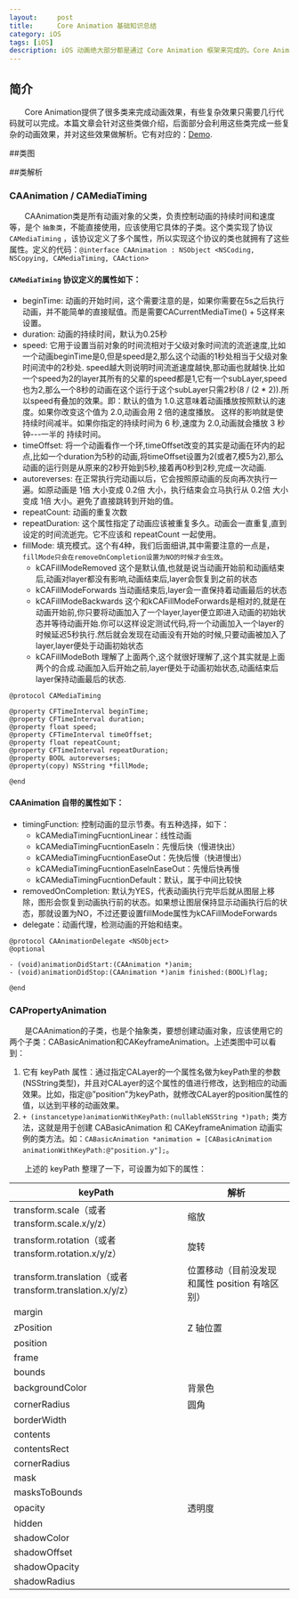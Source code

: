 ```yaml
---
layout:     post
title:      Core Animation 基础知识总结 
category: iOS
tags: [iOS]
description: iOS 动画绝大部分都是通过 Core Animation 框架来完成的。Core Animation 会将大部分的实际绘图任务交给图形硬件来处理，图形硬件会加速图形渲染的速度。所以使用 Core Animation 制作的动画都拥有更高的帧率，而且显示效果更加平滑，当然它不会加重 CPU 的负担而影响程序的运行速度。
---
```


## 简介
&nbsp;&nbsp;&nbsp;&nbsp;&nbsp;&nbsp;&nbsp;Core Animation提供了很多类来完成动画效果，有些复杂效果只需要几行代码就可以完成。本篇文章会针对这些类做介绍，后面部分会利用这些类完成一些复杂的动画效果，并对这些效果做解析。它有对应的：[Demo](https://github.com/benlinhuo/AnimationSet).

##类图

##类解析

### CAAnimation / CAMediaTiming

&nbsp;&nbsp;&nbsp;&nbsp;&nbsp;&nbsp;&nbsp;CAAnimation类是所有动画对象的父类，负责控制动画的持续时间和速度等，是个 `抽象类`，不能直接使用，应该使用它具体的子类。这个类实现了协议 `CAMediaTiming` ，该协议定义了多个属性，所以实现这个协议的类也就拥有了这些属性。定义的代码：`@interface CAAnimation : NSObject
    <NSCoding, NSCopying, CAMediaTiming, CAAction>`


#### `CAMediaTiming` 协议定义的属性如下：

- beginTime: 动画的开始时间，这个需要注意的是，如果你需要在5s之后执行动画，并不能简单的直接赋值。而是需要CACurrentMediaTime() + 5这样来设置。
- duration: 动画的持续时间，默认为0.25秒
- speed: 它用于设置当前对象的时间流相对于父级对象时间流的流逝速度,比如一个动画beginTime是0,但是speed是2,那么这个动画的1秒处相当于父级对象时间流中的2秒处. speed越大则说明时间流逝速度越快,那动画也就越快.比如一个speed为2的layer其所有的父辈的speed都是1,它有一个subLayer,speed也为2,那么一个8秒的动画在这个运行于这个subLayer只需2秒(8 / (2 * 2)).所以speed有叠加的效果。即：默认的值为 1.0.这意味着动画播放按照默认的速度。如果你改变这个值为 2.0,动画会用 2 倍的速度播放。 这样的影响就是使持续时间减半。如果你指定的持续时间为 6 秒,速度为 2.0,动画就会播放 3 秒钟---一半的 持续时间。
- timeOffset: 将一个动画看作一个环,timeOffset改变的其实是动画在环内的起点,比如一个duration为5秒的动画,将timeOffset设置为2(或者7,模5为2),那么动画的运行则是从原来的2秒开始到5秒,接着再0秒到2秒,完成一次动画.
- autoreverses: 在正常执行完动画以后，它会按照原动画的反向再次执行一遍。如原动画是 1倍 大小变成 0.2倍 大小，执行结束会立马执行从 0.2倍 大小变成 1倍 大小。避免了直接跳转到开始的值。
- repeatCount: 动画的重复次数
- repeatDuration: 这个属性指定了动画应该被重复多久。动画会一直重复,直到设定的时间流逝完。它不应该和 repeatCount 一起使用。 
- fillMode: 填充模式。这个有4种，我们后面细讲,其中需要注意的一点是，`fillMode只会在removeOnCompletion设置为NO的时候才会生效`。
	- kCAFillModeRemoved 这个是默认值,也就是说当动画开始前和动画结束后,动画对layer都没有影响,动画结束后,layer会恢复到之前的状态
	- kCAFillModeForwards 当动画结束后,layer会一直保持着动画最后的状态
	- kCAFillModeBackwards 这个和kCAFillModeForwards是相对的,就是在动画开始前,你只要将动画加入了一个layer,layer便立即进入动画的初始状态并等待动画开始.你可以这样设定测试代码,将一个动画加入一个layer的时候延迟5秒执行.然后就会发现在动画没有开始的时候,只要动画被加入了layer,layer便处于动画初始状态
	- kCAFillModeBoth 理解了上面两个,这个就很好理解了,这个其实就是上面两个的合成.动画加入后开始之前,layer便处于动画初始状态,动画结束后layer保持动画最后的状态.

```
@protocol CAMediaTiming

@property CFTimeInterval beginTime;
@property CFTimeInterval duration;
@property float speed;
@property CFTimeInterval timeOffset;
@property float repeatCount;
@property CFTimeInterval repeatDuration;
@property BOOL autoreverses;
@property(copy) NSString *fillMode;

@end
```

#### CAAnimation 自带的属性如下：

- timingFunction: 控制动画的显示节奏。有五种选择，如下：
	- kCAMediaTimingFucntionLinear：线性动画
	- kCAMediaTimingFucntionEaseIn：先慢后快（慢进快出）
	- kCAMediaTimingFucntionEaseOut：先快后慢（快进慢出）
	- kCAMediaTimingFucntionEaseInEaseOut：先慢后快再慢
	- kCAMediaTimingFucntionDefault：默认，属于中间比较快
- removedOnCompletion: 默认为YES，代表动画执行完毕后就从图层上移除，图形会恢复到动画执行前的状态。如果想让图层保持显示动画执行后的状态，那就设置为NO，不过还要设置fillMode属性为kCAFillModeForwards
- <CAAnimationDelegate> delegate：动画代理，检测动画的开始和结束。

```
@protocol CAAnimationDelegate <NSObject>
@optional

- (void)animationDidStart:(CAAnimation *)anim;
- (void)animationDidStop:(CAAnimation *)anim finished:(BOOL)flag;

@end
```

### CAPropertyAnimation

&nbsp;&nbsp;&nbsp;&nbsp;&nbsp;&nbsp;&nbsp;是CAAnimation的子类，也是个抽象类，要想创建动画对象，应该使用它的两个子类：CABasicAnimation和CAKeyframeAnimation。上述类图中可以看到：

1. 它有 keyPath 属性：通过指定CALayer的一个属性名做为keyPath里的参数(NSString类型)，并且对CALayer的这个属性的值进行修改，达到相应的动画效果。比如，指定@”position”为keyPath，就修改CALayer的position属性的值，以达到平移的动画效果。
2. `+ (instancetype)animationWithKeyPath:(nullableNSString *)path;` 类方法，这就是用于创建 CABasicAnimation 和 CAKeyframeAnimation 动画实例的类方法。如：`CABasicAnimation *animation = [CABasicAnimation animationWithKeyPath:@"position.y"];`。

&nbsp;&nbsp;&nbsp;&nbsp;&nbsp;&nbsp;&nbsp;上述的 keyPath 整理了一下，可设置为如下的属性：

keyPath | 解析
-------|------   
transform.scale（或者 transform.scale.x/y/z） | 缩放
transform.rotation（或者 transform.rotation.x/y/z） | 旋转 
transform.translation（或者 transform.translation.x/y/z） | 位置移动（目前没发现和属性 position 有啥区别） 
margin | 
zPosition | Z 轴位置
position | 
frame | 
bounds | 
backgroundColor | 背景色
cornerRadius | 圆角
borderWidth | 
contents | 
contentsRect | 
cornerRadius | 
mask | 
masksToBounds | 
opacity | 透明度
hidden | 
shadowColor | 
shadowOffset | 
shadowOpacity | 
shadowRadius | 